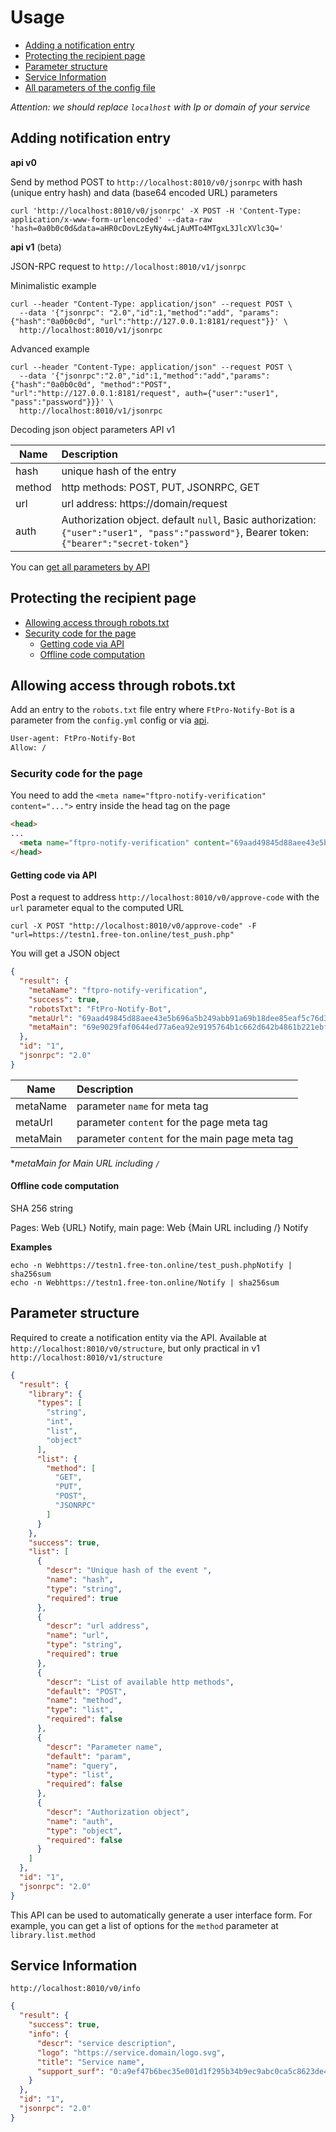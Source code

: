 # Usage

- [Adding a notification entry](#adding-notification-entry)
- [Protecting the recipient page](#protecting-the-recipient-page)
- [Parameter structure](#parameter-structure)
- [Service Information](#service-information)
- [All parameters of the config file](ConfigYML.md)

_Attention: we should replace `localhost` with Ip or domain of your service_

## Adding notification entry

__api v0__

Send by method POST to `http://localhost:8010/v0/jsonrpc` with hash (unique entry hash) and data (base64 encoded URL) parameters
```shell
curl 'http://localhost:8010/v0/jsonrpc' -X POST -H 'Content-Type: application/x-www-form-urlencoded' --data-raw 'hash=0a0b0c0d&data=aHR0cDovLzEyNy4wLjAuMTo4MTgxL3JlcXVlc3Q='
```

__api v1__ (beta)

JSON-RPC request to `http://localhost:8010/v1/jsonrpc`

Minimalistic example
```shell
curl --header "Content-Type: application/json" --request POST \
  --data '{"jsonrpc": "2.0","id":1,"method":"add", "params": {"hash":"0a0b0c0d", "url":"http://127.0.0.1:8181/request"}}' \
  http://localhost:8010/v1/jsonrpc
```
Advanced example
```shell
curl --header "Content-Type: application/json" --request POST \
  --data '{"jsonrpc":"2.0","id":1,"method":"add","params": {"hash":"0a0b0c0d", "method":"POST", "url":"http://127.0.0.1:8181/request", auth={"user":"user1", "pass":"password"}}}' \
  http://localhost:8010/v1/jsonrpc
```
Decoding json object parameters API v1

| Name | Description |
| ------- | :--------------------------------------------- |
| hash    | unique hash of the entry  |
| method  | http methods: POST, PUT, JSONRPC, GET      |
| url     | url address: https://domain/request | 
| auth    | Authorization object. default `null`, Basic authorization: `{"user":"user1", "pass":"password"}`, Bearer token: `{"bearer":"secret-token"}` | 

You can [get all parameters by API](#parameter-structure)

## Protecting the recipient page

- [Allowing access through robots.txt](#allowing-access-through-robotstxt)
- [Security code for the page](#security-code-for-the-page)
  - [Getting code via API](#getting-code-via-api)
  - [Offline code computation](#offline-code-computation)

## Allowing access through robots.txt

Add an entry to the `robots.txt` file entry where `FtPro-Notify-Bot` is a parameter from the `config.yml` config or via [api](#getting-code-via-api).
```txt
User-agent: FtPro-Notify-Bot
Allow: /
```

### Security code for the page
You need to add the `<meta name="ftpro-notify-verification" content="...">` entry inside the head tag on the page
```html
<head>
...
  <meta name="ftpro-notify-verification" content="69aad49845d88aee43e5b696a5b249abb91a69b18dee85eaf5c76d31970b04fc">
</head>
```

#### Getting code via API

Post a request to address `http://localhost:8010/v0/approve-code` with the `url` parameter equal to the computed URL
```shell
curl -X POST "http://localhost:8010/v0/approve-code" -F "url=https://testn1.free-ton.online/test_push.php"
```
You will get a JSON object
```json
{
  "result": {
    "metaName": "ftpro-notify-verification",
    "success": true,
    "robotsTxt": "FtPro-Notify-Bot",
    "metaUrl": "69aad49845d88aee43e5b696a5b249abb91a69b18dee85eaf5c76d31970b04fc",
    "metaMain": "69e9029faf0644ed77a6ea92e9195764b1c662d642b4861b221ebffb102d506d"
  },
  "id": "1",
  "jsonrpc": "2.0"
}
```

| Name | Description |
| --------- | :--------------------------------------------- |
| metaName  | parameter `name` for meta tag                  |
| metaUrl   | parameter `content` for the page meta tag      |
| metaMain  | parameter `content` for the main page meta tag | 

*_metaMain for Main URL including `/`_

#### Offline code computation
SHA 256 string

Pages: Web {URL} Notify, main page: Web {Main URL including /} Notify

__Examples__
```shell
echo -n Webhttps://testn1.free-ton.online/test_push.phpNotify | sha256sum
echo -n Webhttps://testn1.free-ton.online/Notify | sha256sum
```

## Parameter structure
Required to create a notification entity via the API. Available at `http://localhost:8010/v0/structure`, but only practical in v1 `http://localhost:8010/v1/structure`
```json
{
  "result": {
    "library": {
      "types": [
        "string",
        "int",
        "list",
        "object"
      ],
      "list": {
        "method": [
          "GET",
          "PUT",
          "POST",
          "JSONRPC"
        ]
      }
    },
    "success": true,
    "list": [
      {
        "descr": "Unique hash of the event ",
        "name": "hash",
        "type": "string",
        "required": true
      },
      {
        "descr": "url address",
        "name": "url",
        "type": "string",
        "required": true
      },
      {
        "descr": "List of available http methods",
        "default": "POST",
        "name": "method",
        "type": "list",
        "required": false
      },
      {
        "descr": "Parameter name",
        "default": "param",
        "name": "query",
        "type": "list",
        "required": false
      },
      {
        "descr": "Authorization object",
        "name": "auth",
        "type": "object",
        "required": false
      }
    ]
  },
  "id": "1",
  "jsonrpc": "2.0"
}
```

This API can be used to automatically generate a user interface form.
For example, you can get a list of options for the `method` parameter at` library.list.method`

## Service Information

`http://localhost:8010/v0/info` 
```json
{
  "result": {
    "success": true,
    "info": {
      "descr": "service description",
      "logo": "https://service.domain/logo.svg",
      "title": "Service name",
      "support_surf": "0:a9ef47b6bec35e001d1f295b34b9ec9abc0ca5c8623de4f414b4fd0b0dc6ca08"
    }
  },
  "id": "1",
  "jsonrpc": "2.0"
}
```
